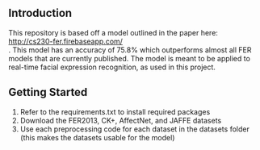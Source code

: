 ## Introduction
This repository is based off a model outlined in the paper here: http://cs230-fer.firebaseapp.com/ <br> . This model has an accuracy of 75.8% which outperforms almost all FER models that are currently published.
The model is meant to be applied to real-time facial expression recognition, as used in this project.

## Getting Started
1. Refer to the requirements.txt to install required packages
2. Download the FER2013, CK+, AffectNet, and JAFFE datasets
3. Use each preprocessing code for each dataset in the datasets folder (this makes the datasets usable for the model)
